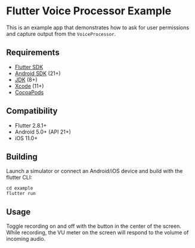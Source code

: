 # Flutter Voice Processor Example

This is an example app that demonstrates how to ask for user permissions and capture output from
the `VoiceProcessor`.

## Requirements

- [Flutter SDK](https://docs.flutter.dev/get-started/install)
- [Android SDK](https://developer.android.com/about/versions/12/setup-sdk) (21+)
- [JDK](https://www.oracle.com/java/technologies/downloads/) (8+)
- [Xcode](https://developer.apple.com/xcode/) (11+)
- [CocoaPods](https://cocoapods.org/)

## Compatibility

- Flutter 2.8.1+
- Android 5.0+ (API 21+)
- iOS 11.0+

## Building

Launch a simulator or connect an Android/iOS device and build with the flutter CLI:
```console
cd example
flutter run
```

## Usage

Toggle recording on and off with the button in the center of the screen. While recording, the VU meter on the screen will respond to the volume of incoming audio.
